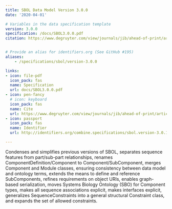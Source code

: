 ```yaml
---
title: SBOL Data Model Version 3.0.0
date: '2020-04-01'

# Variables in the data specification template
version: 3.0.0
specification: /docs/SBOL3.0.0.pdf
citation: https://www.degruyter.com/view/journals/jib/ahead-of-print/article-10.1515-jib-2020-0017/article-10.1515-jib-2020-0017.xml


# Provide an alias for identifiers.org (See GitHub #195)
aliases:
    - /specifications/sbol/version-3.0.0

links:
- icon: file-pdf
  icon_pack: fas
  name: Specification
  url: docs/SBOL3.0.0.pdf
- icon: pen-fancy
  # icon: keyboard
  icon_pack: fas
  name: Cite
  url: https://www.degruyter.com/view/journals/jib/ahead-of-print/article-10.1515-jib-2020-0017/article-10.1515-jib-2020-0017.xml
- icon: passport
  icon_pack: fas
  name: Identifier
  url: http://identifiers.org/combine.specifications/sbol.version-3.0.1

---
```


Condenses and simplifies previous versions of SBOL, separates sequence features from part/sub-part relationships, renames ComponentDefinition/Component to Component/SubComponent, merges Component and Module classes, ensuring consistency between data model and ontology terms, extends the means to define and reference SubComponents, refines requirements on object URIs, enables graph-based serialization, moves Systems Biology Ontology (SBO) for Component types, makes all sequence associations explicit, makes interfaces explicit, generalizes SequenceConstraints into a general structural Constraint class, and expands the set of allowed constraints.
